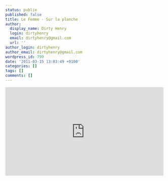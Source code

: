 ```yaml
---
status: publie
published: false
title: Le Femme - Sur la planche
author:
  display_name: Dirty Henry
  login: dirtyhenry
  email: dirtyhenry@gmail.com
  url: ''
author_login: dirtyhenry
author_email: dirtyhenry@gmail.com
wordpress_id: 799
date: '2011-03-15 13:03:49 +0100'
categories: []
tags: []
comments: []
---
```

<iframe src="http://player.vimeo.com/video/19670302?title=0&amp;byline=0&amp;portrait=0&amp;color=ff0179" width="500" height="281" frameborder="0"></iframe>
